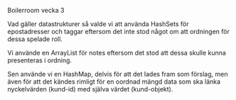 Boilerroom vecka 3

Vad gäller datastrukturer så valde vi att använda HashSets för epostadresser och taggar eftersom det inte stod något om att ordningen för dessa spelade roll.

Vi använde en ArrayList för notes eftersom det stod att dessa skulle kunna presenteras i ordning.

Sen använde vi en HashMap, delvis för att det lades fram som förslag, men även för att det kändes rimligt för en oordnad mängd data som ska länka nyckelvärden (kund-id) med själva värdet (kund-objekt).
